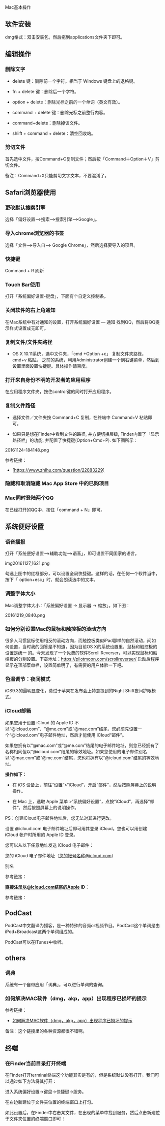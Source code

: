 Mac基本操作


## 软件安装

dmg格式：双击安装包，然后拖到applications文件夹下即可。


## 编辑操作


### 删除文字

- delete 键：删除前一个字符。相当于 Windows 键盘上的退格键。

- fn + delete 键：删除后一个字符。

- option + delete：删除光标之前的一个单词（英文有效）。

- command + delete 键：删除光标之前整行内容。

- command+delete：删除掉该文件。

- shiift + command + delete：清空回收站。





### 剪切文件

首先选中文件，按Command+C复制文件；然后按「Command＋Option＋V」剪切文件。

备注：Command+X只能剪切文字文本，不要混淆了。


## Safari浏览器使用


### 更改默认搜索引擎


选择「偏好设置--\>搜索--\>搜索引擎--\>Google」。


### 导入chrome浏览器的书签

选择「文件--\>导入自--\> Google Chrome」，然后选择要导入的项目。


### 快捷键

Command + R 刷新



### Touch Bar使用

打开「系统偏好设置-键盘」，下面有个自定义控制条。




### 关闭软件的右上角通知

在Mac系统中有对通知的设置，打开系统偏好设置 — 通知 找到QQ，然后将QQ提示样式设置成无即可。


### 复制文件/文件夹路径


- OS X 10.11系统，选中文件夹，「cmd +Option +c」 复制文件夹路径，cmd+v 粘贴。
之前的系统，利用Administrator创建一个到右键菜单，然后到设置里面设置快捷键。具体操作请百度。




### 打开来自身份不明的开发者的应用程序

在应用程序文件夹，按住control键的同时打开应用程序。




### 复制文件路径

- 选择文件／文件夹按 Command+C 复制，在终端中 Command+V 粘贴即可。

- 如果只是想在Finder中看到文件的路径, 并方便切换层级, Finder内置了「显示路径栏」的功能, 并配置了快捷键(Option+Cmd+P). 如下图所示：


20161124-184148.png

参考链接：

- [https://www.zhihu.com/question/22883229]




### 隐藏和取消隐藏 Mac App Store 中的已购项目




### Mac同时登陆两个QQ

在已经打开的QQ中，按住「command + N」即可。



## 系统便好设置


### 语音播报

打开「系统便好设置-->辅助功能-->语音」，即可设置不同国家的语言。



img20161127_1621.png

勾选上图中的红框部分，可以设置全局快捷键。这样的话，在任何一个软件当中，按下「 option+esc」时，就会朗读选中的文本。



### 调整字体大小

Mac调整字体大小：「系统偏好设置 -> 显示器 -> 缩放」。如下图：

20161219_0840.png


### 如何分别设置Mac的鼠标和触控板的滚动方向

很多人习惯鼠标使用相反的滚动方向，而触控板类似iPad那样的自然滚动，问如何设置，当时我的回答是不知道，因为目前OS X的系统设置里，鼠标和触控板的设置是统一
的。今天发现了一个免费的软件Scroll Reverser，可以实现鼠标和触控板的分别设置。下载地址：<https://pilotmoon.com/scrollreverser/>
启动后程序显示在顶部菜单栏，设置简单明了，有需要的用户体验一下吧。





### 色温调节：夜间模式


iOS9.3的最明显变化，莫过于苹果在发布会上特意提到的Night Shift夜间护眼模式。




### iCloud邮箱

如果您用于设置 iCloud 的 Apple ID 不以“@icloud.com”、“@me.com”或“@mac.com”结尾，您必须先设置一个“@icloud.com”电子邮件地址，然后才能使用 iCloud“邮件”。

如果您拥有以“@mac.com”或“@me.com”结尾的电子邮件地址，则您已经拥有了名称相同但以“@icloud.com”结尾的等效地址。如果您使用的电子邮件别名以“@mac.com”或“@me.com”结尾，您也将拥有以“@icloud.com”结尾的等效地址。

**操作如下：**

- 在 iOS 设备上，前往“设置”>“iCloud”，开启“邮件”，然后按照屏幕上的说明操作。

- 在 Mac 上，选取 Apple 菜单 >“系统偏好设置”，点按“iCloud”，再选择“邮件”，然后按照屏幕上的说明操作。

PS：创建iCloud电子邮件地址后，您无法对其进行更改。

设置 @icloud.com 电子邮件地址后即可用其登录 iCloud。您也可以用创建 iCloud 帐户时所用的 Apple ID 登录。

您可以从以下任意地址发送 iCloud 电子邮件：

您的 iCloud 电子邮件地址（您的帐号名称@icloud.com）

别名


参考链接：


**直接注册以@icloud.com结尾的Apple ID：**

参考链接：



## PodCast

PodCast中文翻译为播客，是一种特殊的音频or视频节目。PodCast这个单词是由iPod+Broadcast这两个单词组成的。

PodCast可以在iTunes中收听。


## others

### 词典

系统有一个自带应用「词典」，可以进行单词的查询。




### 如何解决MAC软件（dmg，akp，app）出现程序已损坏的提示

参考链接：

- [如何解决MAC软件（dmg，akp，app）出现程序已损坏的提示](http://www.yunrui.co/25693.html)

备注：这个链接里的各种资源都很不错啊。





## 终端

### 在Finder当前目录打开终端

在Finder打开terminal终端这个功能其实是有的，但是系统默认没有打开。我们可以通过如下方法将其打开：

进入系统偏好设置->键盘->快捷键->服务。

在右边新建位于文件夹位置的终端窗口上打勾。

如此设置后，在Finder中右击某文件，在出现的菜单中找到服务，然后点击新建位于文件夹位置的终端窗口即可！



